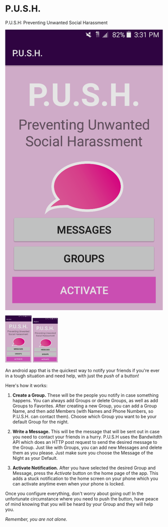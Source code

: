 # P.U.S.H.
P.U.S.H: Preventing Unwanted Social Harassment

![alt tag](https://github.com/sbssai123/P.U.S.H./blob/master/main_screen_img.png)

<img src="https://github.com/sbssai123/P.U.S.H./blob/master/main_screen_img.png" height="150">
<img src="https://github.com/sbssai123/P.U.S.H./blob/master/main_screen_img.png" width="80">


An android app that is the quickest way to notify your friends if you're ever in a
tough situation and need help, with just the *push* of a button!


Here's how it works:

1. <b>Create a Group.</b> These will be the people you notify in case something happens. You can always add Groups or delete Groups, as well as add Groups to Favorites. After creating a new Group, you can add a Group Name, and then add Members (with Names and Phone Numbers, so P.U.S.H. can contact them). Choose which Group you want to be your default Group for the night.

2. <b>Write a Message.</b> This will be the message that will be sent out in case you need to contact your friends in a hurry. P.U.S.H uses the Bandwitdth API which does an HTTP post request to send the desired message to the Group. Just like with Groups, you can add new Messages and delete them as you please. Just make sure you choose the Message of the Night as your Default.

3. <b>Activate Notification.</b> After you have selected the desired Group and Message, press the <i>Activate</i> button on the home page of the app. This adds a stuck notification to the home screen on your phone which you can activate anytime even when your phone is locked.


Once you configure everything, don't worry about going out! In the unfortunate circumstance where 
you need to push the button, have peace of mind knowing that you will be heard by your Group and 
they will help you. 

<i>Remember, you are not alone.</i>
